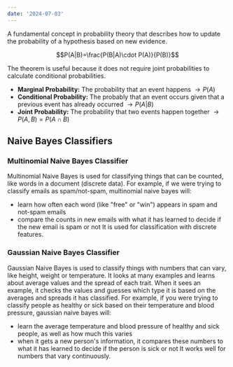 ```yaml
---
date: '2024-07-03'
---
```

A fundamental concept in probability theory that describes how to update the probability of a hypothesis based on new evidence. 

$$P(A|B)=\frac{P(B|A)\cdot P(A)}{P(B)}$$

The theorem is useful because it does not require joint probabilities to calculate conditional probabilities.

- **Marginal Probability:** The probability that an event happens $\rightarrow P(A)$
- **Conditional Probability:** The probably that an event occurs given that a previous event has already occurred $\rightarrow P(A|B)$
- **Joint Probability:** The probability that two events happen together $\rightarrow P(A,B) = P(A\cap B)$

## Naive Bayes Classifiers
### Multinomial Naive Bayes Classifier
Multinomial Naive Bayes is used for classifying things that can be counted, like words in a document (discrete data). For example, if we were trying to classify emails as spam/not-spam, multinomial naive bayes will:
- learn how often each word (like "free" or "win") appears in spam and not-spam emails
- compare the counts in new emails with what it has learned to decide if the new email is spam or not
It is used for classification with discrete features.
### Gaussian Naive Bayes Classifier
Gaussian Naive Bayes is used to classify things with numbers that can vary, like height, weight or temperature. It looks at many examples and learns about average values and the spread of each trait. When it sees an example, it checks the values and guesses which type it is based on the averages and spreads it has classified. For example, if you were trying to classify people as healthy or sick based on their temperature and blood pressure, gaussian naive bayes will:
- learn the average temperature and blood pressure of healthy and sick people, as well as how much this varies
- when it gets a new person's information, it compares these numbers to what it has learned to decide if the person is sick or not
It works well for numbers that vary continuously.

